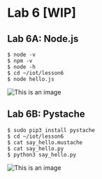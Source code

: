 # Lab 6 [WIP]
## Lab 6A: Node.js

```ssh
$ node -v
$ npm -v
$ node -h
$ cd ~/iot/lesson6
$ node hello.js
```
![This is an image]()


## Lab 6B: Pystache

```ssh
$ sudo pip3 install pystache
$ cd ~/iot/lesson6
$ cat say_hello.mustache
$ cat say_hello.py
$ python3 say_hello.py
```
![This is an image]()
